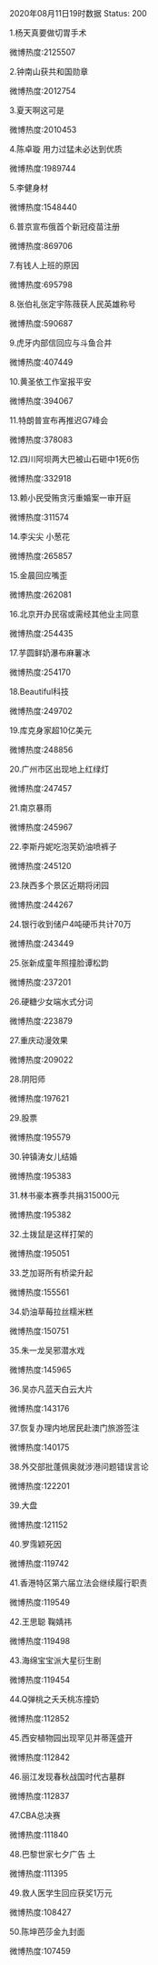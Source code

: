 2020年08月11日19时数据
Status: 200

1.杨天真要做切胃手术

微博热度:2125507

2.钟南山获共和国勋章

微博热度:2012754

3.夏天啊这可是

微博热度:2010453

4.陈卓璇 用力过猛未必达到优质

微博热度:1989744

5.李健身材

微博热度:1548440

6.普京宣布俄首个新冠疫苗注册

微博热度:869706

7.有钱人上班的原因

微博热度:695798

8.张伯礼张定宇陈薇获人民英雄称号

微博热度:590687

9.虎牙内部信回应与斗鱼合并

微博热度:407449

10.黄圣依工作室报平安

微博热度:394067

11.特朗普宣布再推迟G7峰会

微博热度:378083

12.四川阿坝两大巴被山石砸中1死6伤

微博热度:332918

13.赖小民受贿贪污重婚案一审开庭

微博热度:311574

14.李尖尖 小葱花

微博热度:265857

15.金晨回应嘴歪

微博热度:262081

16.北京开办民宿或需经其他业主同意

微博热度:254435

17.芋圆鲜奶瀑布麻薯冰

微博热度:254170

18.Beautiful科技

微博热度:249702

19.库克身家超10亿美元

微博热度:248856

20.广州市区出现地上红绿灯

微博热度:247457

21.南京暴雨

微博热度:245967

22.李斯丹妮吃泡芙奶油喷裤子

微博热度:245120

23.陕西多个景区近期将闭园

微博热度:244267

24.银行收到储户4吨硬币共计70万

微博热度:243449

25.张新成童年照撞脸谭松韵

微博热度:237201

26.硬糖少女端水式分词

微博热度:223879

27.重庆动漫效果

微博热度:209022

28.阴阳师

微博热度:197621

29.股票

微博热度:195579

30.钟镇涛女儿结婚

微博热度:195383

31.林书豪本赛季共捐315000元

微博热度:195382

32.土拨鼠是这样打架的

微博热度:195051

33.芝加哥所有桥梁升起

微博热度:155561

34.奶油草莓拉丝糯米糕

微博热度:150751

35.朱一龙吴邪潜水戏

微博热度:145965

36.吴亦凡蓝天白云大片

微博热度:143176

37.恢复办理内地居民赴澳门旅游签注

微博热度:140175

38.外交部批蓬佩奥就涉港问题错误言论

微博热度:122201

39.大盘

微博热度:121152

40.罗霈颖死因

微博热度:119742

41.香港特区第六届立法会继续履行职责

微博热度:119549

42.王思聪 鞠婧祎

微博热度:119498

43.海绵宝宝派大星衍生剧

微博热度:119454

44.Q弹桃之夭夭桃冻撞奶

微博热度:112852

45.西安植物园出现罕见并蒂莲盛开

微博热度:112842

46.丽江发现春秋战国时代古墓群

微博热度:112837

47.CBA总决赛

微博热度:111840

48.巴黎世家七夕广告 土

微博热度:111395

49.救人医学生回应获奖1万元

微博热度:108427

50.陈坤芭莎金九封面

微博热度:107459

